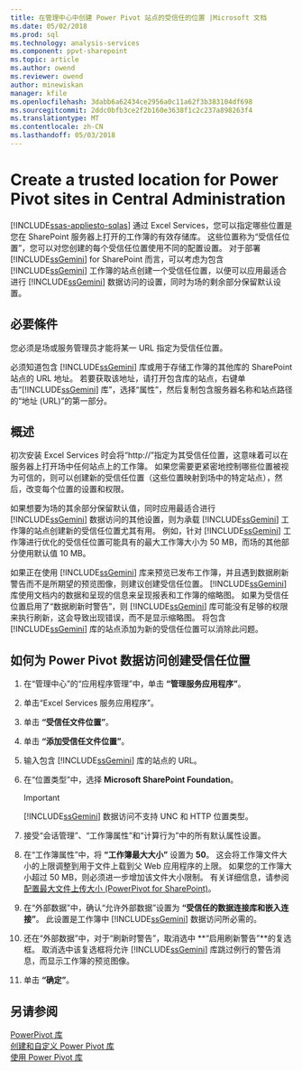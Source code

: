 ```yaml
---
title: 在管理中心中创建 Power Pivot 站点的受信任的位置 |Microsoft 文档
ms.date: 05/02/2018
ms.prod: sql
ms.technology: analysis-services
ms.component: ppvt-sharepoint
ms.topic: article
ms.author: owend
ms.reviewer: owend
author: minewiskan
manager: kfile
ms.openlocfilehash: 3dabb6a62434ce2956a0c11a62f3b383104df698
ms.sourcegitcommit: 2ddc0bfb3ce2f2b160e3638f1c2c237a898263f4
ms.translationtype: MT
ms.contentlocale: zh-CN
ms.lasthandoff: 05/03/2018
---
```

# <a name="create-a-trusted-location-for-power-pivot-sites-in-central-administration"></a>Create a trusted location for Power Pivot sites in Central Administration
[!INCLUDE[ssas-appliesto-sqlas](../../includes/ssas-appliesto-sqlas.md)]
  通过 Excel Services，您可以指定哪些位置是您在 SharePoint 服务器上打开的工作簿的有效存储库。 这些位置称为“受信任位置”，您可以对您创建的每个受信任位置使用不同的配置设置。 对于部署 [!INCLUDE[ssGemini](../../includes/ssgemini-md.md)] for SharePoint 而言，可以考虑为包含 [!INCLUDE[ssGemini](../../includes/ssgemini-md.md)] 工作簿的站点创建一个受信任位置，以便可以应用最适合进行 [!INCLUDE[ssGemini](../../includes/ssgemini-md.md)] 数据访问的设置，同时为场的剩余部分保留默认设置。  
  
  
## <a name="prerequisites"></a>必要條件  
 您必须是场或服务管理员才能将某一 URL 指定为受信任位置。  
  
 必须知道包含 [!INCLUDE[ssGemini](../../includes/ssgemini-md.md)] 库或用于存储工作簿的其他库的 SharePoint 站点的 URL 地址。 若要获取该地址，请打开包含库的站点，右键单击“[!INCLUDE[ssGemini](../../includes/ssgemini-md.md)] 库”，选择“属性”，然后复制包含服务器名称和站点路径的“地址 (URL)”的第一部分。  
  
##  <a name="overview"></a> 概述  
 初次安装 Excel Services 时会将“http://”指定为其受信任位置，这意味着可以在服务器上打开场中任何站点上的工作簿。 如果您需要更紧密地控制哪些位置被视为可信的，则可以创建新的受信任位置（这些位置映射到场中的特定站点），然后，改变每个位置的设置和权限。  
  
 如果想要为场的其余部分保留默认值，同时应用最适合进行 [!INCLUDE[ssGemini](../../includes/ssgemini-md.md)] 数据访问的其他设置，则为承载 [!INCLUDE[ssGemini](../../includes/ssgemini-md.md)] 工作簿的站点创建新的受信任位置尤其有用。 例如，针对 [!INCLUDE[ssGemini](../../includes/ssgemini-md.md)] 工作簿进行优化的受信任位置可能具有的最大工作簿大小为 50 MB，而场的其他部分使用默认值 10 MB。  
  
 如果正在使用 [!INCLUDE[ssGemini](../../includes/ssgemini-md.md)] 库来预览已发布工作簿，并且遇到数据刷新警告而不是所期望的预览图像，则建议创建受信任位置。 [!INCLUDE[ssGemini](../../includes/ssgemini-md.md)] 库使用文档内的数据和呈现的信息来呈现报表和工作簿的缩略图。 如果为受信任位置启用了“数据刷新时警告”，则 [!INCLUDE[ssGemini](../../includes/ssgemini-md.md)] 库可能没有足够的权限来执行刷新，这会导致出现错误，而不是显示缩略图。 将包含 [!INCLUDE[ssGemini](../../includes/ssgemini-md.md)] 库的站点添加为新的受信任位置可以消除此问题。  
  
##  <a name="create"></a> 如何为 Power Pivot 数据访问创建受信任位置  
  
1.  在“管理中心”的“应用程序管理”中，单击 **“管理服务应用程序”**。  
  
2.  单击“Excel Services 服务应用程序”。  
  
3.  单击 **“受信任文件位置”**。  
  
4.  单击 **“添加受信任文件位置”**。  
  
5.  输入包含 [!INCLUDE[ssGemini](../../includes/ssgemini-md.md)] 库的站点的 URL。  
  
6.  在“位置类型”中，选择 **Microsoft SharePoint Foundation**。  
  
    > [!IMPORTANT]  
    >  [!INCLUDE[ssGemini](../../includes/ssgemini-md.md)] 数据访问不支持 UNC 和 HTTP 位置类型。  
  
7.  接受“会话管理”、“工作簿属性”和“计算行为”中的所有默认属性设置。  
  
8.  在“工作簿属性”中，将 **“工作簿最大大小”** 设置为 **50**。 这会将工作簿文件大小的上限调整到用于文件上载到父 Web 应用程序的上限。 如果您的工作簿大小超过 50 MB，则必须进一步增加该文件大小限制。 有关详细信息，请参阅[配置最大文件上传大小 (PowerPivot for SharePoint)](../../analysis-services/power-pivot-sharepoint/configure-maximum-file-upload-size-power-pivot-for-sharepoint.md)。  
  
9. 在“外部数据”中，确认“允许外部数据”设置为 **“受信任的数据连接库和嵌入连接”**。 此设置是工作簿中 [!INCLUDE[ssGemini](../../includes/ssgemini-md.md)] 数据访问所必需的。  
  
10. 还在“外部数据”中，对于“刷新时警告”，取消选中 **“启用刷新警告”**的复选框。 取消选中该复选框将允许 [!INCLUDE[ssGemini](../../includes/ssgemini-md.md)] 库跳过例行的警告消息，而显示工作簿的预览图像。  
  
11. 单击 **“确定”**。  
  
## <a name="see-also"></a>另请参阅  
 [PowerPivot 库](http://msdn.microsoft.com/library/2a0db616-e08e-4062-aac8-979f8cad7794)   
 [创建和自定义 Power Pivot 库](../../analysis-services/power-pivot-sharepoint/create-and-customize-power-pivot-gallery.md)   
 [使用 Power Pivot 库](../../analysis-services/power-pivot-sharepoint/use-power-pivot-gallery.md)  
  
  
